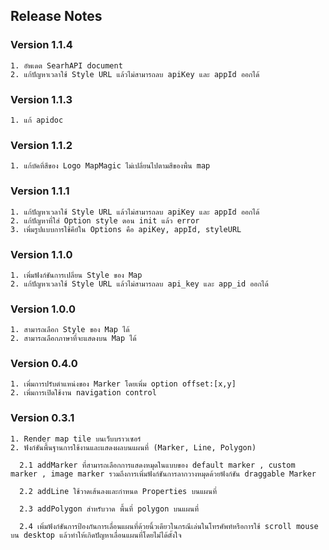 
## Release Notes
### Version 1.1.4
```
1. อัพเดต SearhAPI document
2. แก้ปัญหาเวลาใช้ Style URL แล้วไม่สามารถลบ apiKey และ appId ออกได้
```
### Version 1.1.3
```
1. แก้ apidoc
```
### Version 1.1.2
```
1. แก้บัคที่สีของ Logo MapMagic ไม่เปลี่ยนไปตามสีของพื้น map
```
### Version 1.1.1
```
1. แก้ปัญหาเวลาใช้ Style URL แล้วไม่สามารถลบ apiKey และ appId ออกได้
2. แก้ปัญหาที่ใส่ Option style ตอน init แล้ว error
3. เพิ่มรูปแบบการใช้คีย์ใน Options คือ apiKey, appId, styleURL
```
### Version 1.1.0
```
1. เพิ่มฟังก์ชันการเปลี่ยน Style ของ Map
2. แก้ปัญหาเวลาใช้ Style URL แล้วไม่สามารถลบ api_key และ app_id ออกได้
```
### Version 1.0.0
```
1. สามารถเลือก Style ของ Map ได้
2. สามารถเลือกภาษาที่จะแสดงบน Map ได้
```
### Version 0.4.0
```
1. เพิ่มการปรับตำแหน่งของ Marker โดยเพิ่ม option offset:[x,y]
2. เพิ่มการเปิดใช้งาน navigation control
```
### Version 0.3.1
```
1. Render map tile บนเว็บบราวเซอร์
2. ฟังก์ชันพื้นฐานการใช้งานและแสดงผลบนแผนที่ (Marker, Line, Polygon)

  2.1 addMarker ที่สามารถเลือกการแสดงหมุดในแบบของ default marker , custom marker , image marker รวมถึงการเพิ่มฟังก์ชันการลากวางหมุดด้วยฟังก์ชัน draggable Marker

  2.2 addLine ใช้วาดเส้นลงและกำหนด Properties บนแผนที่

  2.3 addPolygon สำหรับวาด พื้นที่ polygon บนแผนที่

  2.4 เพิ่มฟังก์ชันการป้องกันการเลื่อนแผนที่ด้วยนิ้วเดียวในกรณีเล่นในโทรศัพท์หรือการใช้ scroll mouse บน desktop แล้วทำให้เกิดปัญหาเลื่อนแผนที่โดยไม่ได้ตั้งใจ
```